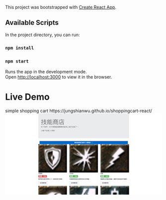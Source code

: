 This project was bootstrapped with [Create React App](https://github.com/facebook/create-react-app).

## Available Scripts

In the project directory, you can run:



### `npm install`
### `npm start`

Runs the app in the development mode.<br>
Open [http://localhost:3000](http://localhost:3000) to view it in the browser.


<h1>Live Demo</h1>
simple shopping cart
https://jungshianwu.github.io/shoppingcart-react/

<img src="https://github.com/JungShianWU/shoppingcart-react/blob/master/shoppingcartDemo.png"/>

